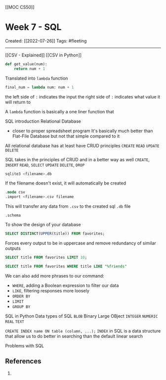 [[MOC CS50]]

# Week 7 - SQL
Created:  [[2022-07-26]]
Tags: #fleeting 

---
[[CSV - Explained]]
[[CSV in Python]]


```python
def get_value(num):
    return num + 1
```
Translated into `lambda` function
```python
final_num = lambda num: num + 1
```
the left side of `:` indicates the input
the right side of `:` indicates what value it will return to

A `lambda` function is basically a one liner function that



SQL introduction
Relational Database
- closer to proper spreadsheet program
It's basically much better than Flat-File Database but not that simple compared to it

All relational database has at least have CRUD principles
`CREATE`
`READ`
`UPDATE`
`DELETE`


SQL takes in the principles of CRUD and in a better way as well
`CREATE`, `INSERT`
`READ`, `SELECT`
`UPDATE`
`DELETE`, `DROP`

```sql
sqlite3 <filename>.db
```
If the filename doesn't exist, it will automatically be created

```sql
.mode csv
.import <filename>.csv filename
```
This will transfer any data from `.csv` to the created sql `.db` file

```csv
.schema
```
To show the design of your database


```sql
SELECT DISTINCT(UPPER(title)) FROM favorites;
```
Forces every output to be in uppercase and remove redundancy of similar outputs



```sql
SELECT title FROM favorites LIMIT 10;
```
```sql
SELECT title FROM favorites WHERE title LIKE "%friends"
```
We can also add more phrases to our command:
-   `WHERE`, adding a Boolean expression to filter our data
-   `LIKE`, filtering responses more loosely
-   `ORDER BY`
-   `LIMIT`
-   `GROUP BY`







SQL  in Python
Data types of SQL
`BLOB`  Binary Large OBject
`INTEGER`
`NUMERIC` 
`REAL`
`TEXT`


`CREATE INDEX name ON table (column, ...);`
`INDEX` in SQL is a data structure that allow us to do better in searching than the default linear search






Problems with SQL










## References
1. 